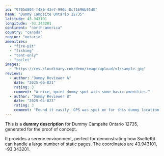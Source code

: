 ```yaml
---
id: "9705d804-f486-43e7-996c-0cf1696b91d0"
name: "Dummy Campsite Ontario 12735"
latitude: 43.943101
longitude: -93.343201
continent: "north-america"
country: "canada"
region: "ontario"
amenities:
  - "fire-pit"
  - "fishing"
  - "tent-only"
  - "toilet"
images:
  - "https://res.cloudinary.com/demo/image/upload/v1/sample.jpg"
reviews:
  - author: "Dummy Reviewer A"
    date: "2025-06-021"
    rating: 3
    comment: "A nice, quiet dummy spot with some basic amenities."
  - author: "Dummy Reviewer B"
    date: "2025-04-023"
    rating: 3
    comment: "Found it easily. GPS was spot on for this dummy location."
---
```


This is a **dummy description** for Dummy Campsite Ontario 12735, generated for the proof of concept.

It provides a serene environment, perfect for demonstrating how SvelteKit can handle a large number of static pages. The coordinates are 43.943101, -93.343201.
